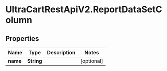 # UltraCartRestApiV2.ReportDataSetColumn

## Properties

Name | Type | Description | Notes
------------ | ------------- | ------------- | -------------
**name** | **String** |  | [optional] 


